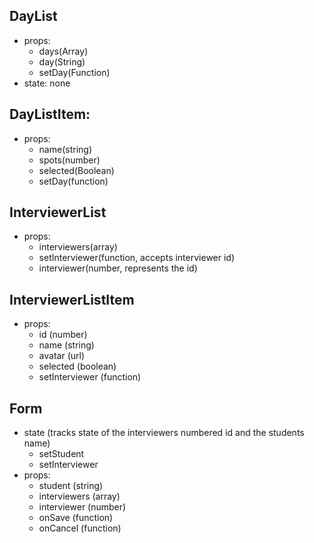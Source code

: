 ## DayList
- props:
  - days(Array)
  - day(String)
  - setDay(Function)
- state: none

## DayListItem:

- props:
  - name(string)
  - spots(number)
  - selected(Boolean)
  - setDay(function)


## InterviewerList
- props:
  - interviewers(array)
  - setInterviewer(function, accepts interviewer id)
  - interviewer(number, represents the id)

## InterviewerListItem
- props:
  - id (number)
  - name (string)
  - avatar (url)
  - selected (boolean)
  - setInterviewer (function)

## Form
- state (tracks state of the interviewers numbered id and the students name)
  - setStudent
  - setInterviewer
- props:
  - student (string)
  - interviewers (array)
  - interviewer (number)
  - onSave (function)
  - onCancel (function)



